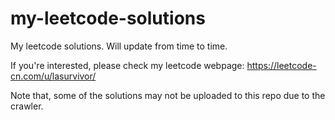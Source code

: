 # my-leetcode-solutions
My leetcode solutions. Will update from time to time.

If you're interested, please check my leetcode webpage: https://leetcode-cn.com/u/lasurvivor/

Note that, some of the solutions may not be uploaded to this repo due to the crawler.

